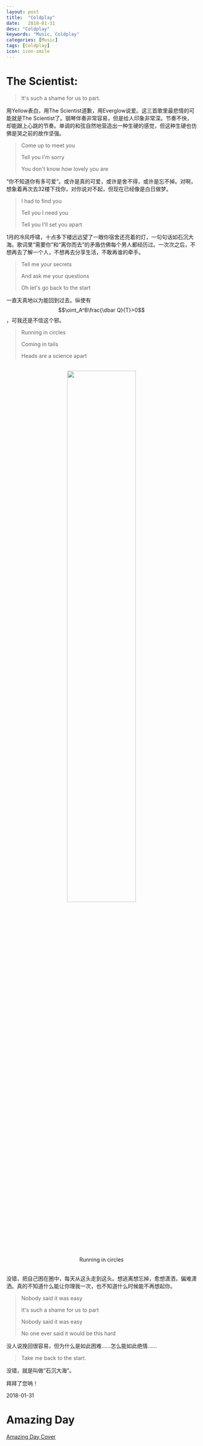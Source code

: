 ```yaml
---
layout: post
title:  "Coldplay"
date:   2018-01-31
desc: "Coldplay"
keywords: "Music, Coldplay"
categories: [Music]
tags: [Coldplay]
icon: icon-smile
---
```


# The Scientist: 

> It's such a shame for us to part.

用Yellow表白，用The Scientist道歉，用Everglow说爱。这三首歌里最悲情的可能就是The Scientist了。钢琴伴奏非常容易，但是给人印象非常深。节奏不快，却能跟上心跳的节奏。单调的和弦自然地营造出一种生硬的感觉，但这种生硬也仿佛是哭之前的故作坚强。

> Come up to meet you
>
> Tell you I'm sorry
>
> You don't know how lovely you are

“你不知道你有多可爱”。或许是真的可爱，或许是舍不得，或许是忘不掉。对啊，想象着再次去32楼下找你，对你说对不起，但现在已经像是白日做梦。

> I had to find you
>
> Tell you I need you
>
> Tell you I'll set you apart

1月的冷风呼啸，十点多下楼远远望了一眼你宿舍还亮着的灯，一句句话如石沉大海。歌词里“需要你”和“离你而去”的矛盾仿佛每个男人都经历过。一次次之后，不想再去了解一个人，不想再去分享生活，不敢再谁的牵手。

> Tell me your secrets
>
> And ask me your questions
>
> Oh let's go back to the start

一直天真地以为能回到过去。纵使有$$\oint_A^B\frac{\dbar Q}{T}>0$$，可我还是不信这个邪。

> Running in circles
>
> Coming in tails
>
> Heads are a science apart

<br>

<center><img src="{{ site.img_path }}/Coldplay/Escher.jpg" width="60%"></center>

<center>Running in circles</center>

<br>

没错，把自己困在圈中，每天从这头走到这头。想逃离想忘掉，愈想潇洒，偏难潇洒。真的不知道什么能让你理我一次，也不知道什么时候能不再想起你。

> Nobody said it was easy
>
> It's such a shame for us to part
>
> Nobody said it was easy
>
> No one ever said it would be this hard

没人说挽回很容易，但为什么是如此困难……怎么能如此绝情……

> Take me back to the start.

没错，就是叫做“石沉大海”。



拜拜了您呐！

2018-01-31



# Amazing Day

[Amazing Day Cover](https://soundcloud.com/zach-parsons-10/amazing-day-cover)